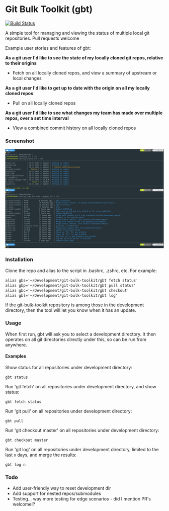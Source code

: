 # Git Bulk Toolkit (gbt)

[![Build Status](https://travis-ci.com/benp44/git-bulk-toolkit.svg?branch=master)](https://travis-ci.com/benp44/git-bulk-toolkit)

A simple tool for managing and viewing the status of multiple local git repositories. Pull requests welcome

Example user stories and features of gbt:

**As a git user I'd like to see the state of my locally cloned git repos, relative to their origins**
 * Fetch on all locally cloned repos, and view a summary of upstream or local changes

**As a git user I'd like to get up to date with the origin on all my locally cloned repos**
 * Pull on all locally cloned repos

**As a git user I'd like to see what changes my team has made over multiple repos, over a set time interval**
 * View a combined commit history on all locally cloned repos


### Screenshot

![Screenshot](/screenshot.png?raw=true)

### Installation

Clone the repo and alias to the script in .bashrc, .zshrc, etc. For example:

    alias gbs='~/Development/git-bulk-toolkit/gbt fetch status'
    alias gbp='~/Development/git-bulk-toolkit/gbt pull status'
    alias gbc='~/Development/git-bulk-toolkit/gbt checkout'
    alias gbl='~/Development/git-bulk-toolkit/gbt log'

If the git-bulk-toolkit repository is among those in the development directory, then the tool will let you know when it has an update.

### Usage

When first run, gbt will ask you to select a development directory. It then operates on all git directories directly under this, so can be run from anywhere.

#### Examples

Show status for all repositories under development directory:

    gbt status

Run 'git fetch' on all repositories under development directory, and show status:

    gbt fetch status

Run 'git pull' on all repositories under development directory:

    gbt pull

Run 'git checkout master' on all repositories under development directory:

    gbt checkout master

Run 'git log' on all repositories under development directory, limited to the last `n` days, and merge the results:

    gbt log n

### Todo

* Add user-friendly way to reset development dir
* Add support for nested repos/submodules
* Testing... way more testing for edge scenarios - did I mention PR's welcome!?
